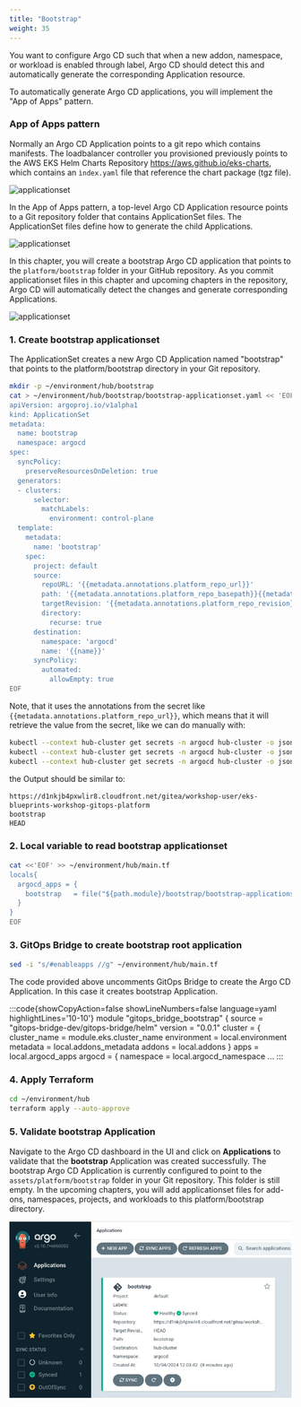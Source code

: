 ```yaml
---
title: "Bootstrap"
weight: 35
---
```


You want to configure Argo CD such that when a new addon, namespace, or workload is enabled through label, Argo CD should detect this and automatically generate the corresponding Application resource.

To automatically generate Argo CD applications, you will implement the "App of Apps" pattern.

### App of Apps pattern

Normally an Argo CD Application points to a git repo which contains manifests. The loadbalancer controller you provisioned previously points to the AWS EKS Helm Charts Repository https://aws.github.io/eks-charts, which contains an `ìndex.yaml` file that reference the chart package (tgz file).

![applicationset](/static/images/lb-helmchart-folder.png)

In the App of Apps pattern, a top-level Argo CD Application resource points to a Git repository folder that contains ApplicationSet files. The ApplicationSet files define how to generate the child Applications.

![applicationset](/static/images/app-of-apps.png)

In this chapter, you will create a bootstrap Argo CD application that points to the `platform/bootstrap` folder in your GitHub repository. As you commit applicationset files in this chapter and upcoming chapters in the repository, Argo CD will automatically detect the changes and generate corresponding Applications.

![applicationset](/static/images/bootstrap-appofapps.png)

### 1. Create bootstrap applicationset

The ApplicationSet creates a new Argo CD Application named "bootstrap" that points to the platform/bootstrap directory in your Git repository.

```bash
mkdir -p ~/environment/hub/bootstrap
cat > ~/environment/hub/bootstrap/bootstrap-applicationset.yaml << 'EOF'
apiVersion: argoproj.io/v1alpha1
kind: ApplicationSet
metadata:
  name: bootstrap
  namespace: argocd
spec:
  syncPolicy:
    preserveResourcesOnDeletion: true
  generators:
  - clusters:
      selector:
        matchLabels:
          environment: control-plane
  template:
    metadata:
      name: 'bootstrap'
    spec:
      project: default
      source:
        repoURL: '{{metadata.annotations.platform_repo_url}}'
        path: '{{metadata.annotations.platform_repo_basepath}}{{metadata.annotations.platform_repo_path}}'
        targetRevision: '{{metadata.annotations.platform_repo_revision}}'
        directory:
          recurse: true
      destination:
        namespace: 'argocd'
        name: '{{name}}'
      syncPolicy:
        automated:
          allowEmpty: true
EOF
```

Note, that it uses the annotations from the secret like `{{metadata.annotations.platform_repo_url}}`, which means that it will retrieve the value from the secret, like we can do manually with:

```bash
kubectl --context hub-cluster get secrets -n argocd hub-cluster -o json | jq ".metadata.annotations.platform_repo_url" -r
kubectl --context hub-cluster get secrets -n argocd hub-cluster -o json | jq ".metadata.annotations.platform_repo_path" -r
kubectl --context hub-cluster get secrets -n argocd hub-cluster -o json | jq ".metadata.annotations.platform_repo_revision" -r
```

the Output should be similar to:

```
https://d1nkjb4pxwlir8.cloudfront.net/gitea/workshop-user/eks-blueprints-workshop-gitops-platform
bootstrap
HEAD
```

### 2. Local variable to read bootstrap applicationset

```bash
cat <<'EOF' >> ~/environment/hub/main.tf
locals{
  argocd_apps = {
    bootstrap   = file("${path.module}/bootstrap/bootstrap-applicationset.yaml")
  }
}
EOF
```

### 3. GitOps Bridge to create bootstrap root application

```bash
sed -i "s/#enableapps //g" ~/environment/hub/main.tf
```

The code provided above uncomments GitOps Bridge to create the Argo CD Application. In this case it creates bootstrap Application.

<!-- prettier-ignore-start -->
:::code{showCopyAction=false showLineNumbers=false language=yaml highlightLines='10-10'}
module "gitops_bridge_bootstrap" {
  source = "gitops-bridge-dev/gitops-bridge/helm"
  version = "0.0.1"
  cluster = {
    cluster_name = module.eks.cluster_name
    environment = local.environment
    metadata = local.addons_metadata
    addons = local.addons
  }
  apps = local.argocd_apps
  argocd = {
    namespace = local.argocd_namespace
  ...
:::

### 4. Apply Terraform

```bash
cd ~/environment/hub
terraform apply --auto-approve
```

### 5. Validate bootstrap Application

Navigate to the Argo CD dashboard in the UI and click on **Applications** to validate that the **bootstrap** Application was created successfully. The bootstrap Argo CD Application is currently configured to point to the `assets/platform/bootstrap` folder in your Git repository. This folder is still empty. In the upcoming chapters, you will add applicationset files for add-ons, namespaces, projects, and workloads to this platform/bootstrap directory.

![bootstrap-application](/static/images/bootstrap-application.jpg)
